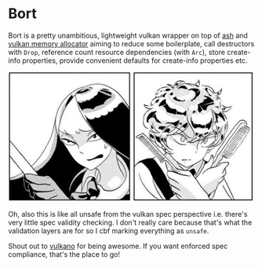 # Bort

Bort is a pretty unambitious, lightweight vulkan wrapper on top of [ash](https://github.com/ash-rs/ash) and [vulkan memory allocator](https://github.com/GPUOpen-LibrariesAndSDKs/VulkanMemoryAllocator/) aiming to reduce some boilerplate, call destructors with `Drop`, reference count resource dependencies (with `Arc`), store create-info properties, provide convenient defaults for create-info properties etc.

![Bort under attack](/assets/bort-under-attack.jpg)

Oh, also this is like all unsafe from the vulkan spec perspective i.e. there's very little spec validity checking. I don't really care because that's what the validation layers are for so I cbf marking everything as `unsafe`.

Shout out to [vulkano](https://github.com/vulkano-rs/vulkano) for being awesome. If you want enforced spec compliance, that's the place to go!

